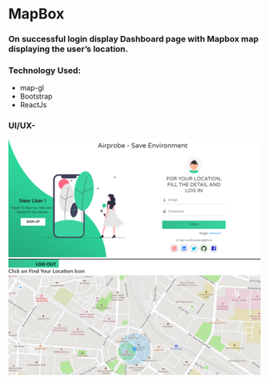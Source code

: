 # MapBox
### On successful login display Dashboard page with Mapbox map displaying the user’s location.
### Technology Used: 
* map-gl
* Bootstrap
* ReactJs


### UI/UX-
![alt text](https://github.com/praveshstark/Mapbox/blob/main/src/img/Screenshot%20(172).png?raw=true)
![alt text](https://github.com/praveshstark/Mapbox/blob/main/src/img/Screenshot%20(173).png?raw=true)
